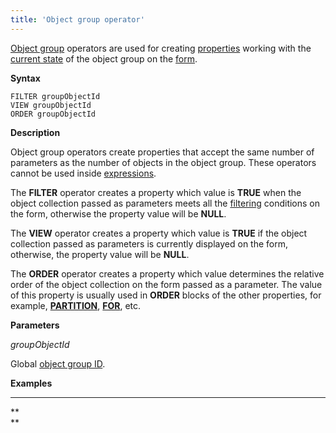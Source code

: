 ```yaml
---
title: 'Object group operator'
---
```


[Object group](Form_structure.md) operators are used for creating [properties](Properties.md) working with the [current state](Object_group_operations.md) of the object group on the [form](Forms.md).

**Syntax**

    FILTER groupObjectId
    VIEW groupObjectId
    ORDER groupObjectId

**Description**

Object group operators create properties that accept the same number of parameters as the number of objects in the object group. These operators cannot be used inside [expressions](Expression.md).

The **FILTER** operator creates a property which value is **TRUE** when the object collection passed as parameters meets all the [filtering](Form-structure_1573069.html#Formstructure-filters) conditions on the form, otherwise the property value will be **NULL**.

The **VIEW** operator creates a property which value is **TRUE** if the object collection passed as parameters is currently displayed on the form, otherwise, the property value will be **NULL**.

The **ORDER** operator creates a property which value determines the relative order of the object collection on the form passed as a parameter. The value of this property is usually used in **ORDER** blocks of the other properties, for example, **[PARTITION](PARTITION_operator.md)**, **[FOR](FOR_operator.md)**, etc.

**Parameters**

*groupObjectId*

Global [object group ID](IDs_1573053.html#IDs-groupobjectid).

**Examples**

****


**  
**
